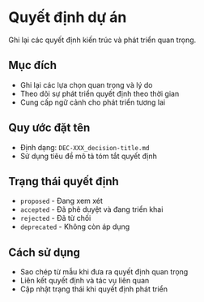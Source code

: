 # Quyết định dự án

Ghi lại các quyết định kiến trúc và phát triển quan trọng.

## Mục đích
- Ghi lại các lựa chọn quan trọng và lý do
- Theo dõi sự phát triển quyết định theo thời gian
- Cung cấp ngữ cảnh cho phát triển tương lai

## Quy ước đặt tên
- Định dạng: `DEC-XXX_decision-title.md`
- Sử dụng tiêu đề mô tả tóm tắt quyết định

## Trạng thái quyết định
- `proposed` - Đang xem xét
- `accepted` - Đã phê duyệt và đang triển khai
- `rejected` - Đã từ chối
- `deprecated` - Không còn áp dụng

## Cách sử dụng
- Sao chép từ mẫu khi đưa ra quyết định quan trọng
- Liên kết quyết định và tác vụ liên quan
- Cập nhật trạng thái khi quyết định phát triển 